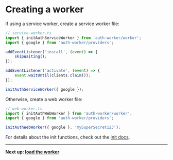 # Creating a worker

If using a service worker, create a service worker file:

```ts
// service-worker.ts
import { initAuthServiceWorker } from 'auth-worker/worker';
import { google } from 'auth-worker/providers';

addEventListener('install', (event) => {
	skipWaiting();
});

addEventListener('activate', (event) => {
	event.waitUntil(clients.claim());
});

initAuthServiceWorker({ google });
```

Otherwise, create a web worker file:

```ts
// web-worker.ts
import { initAuthWebWorker } from 'auth-worker/worker';
import { google } from 'auth-worker/providers';

initAuthWebWorker({ google }, 'mySuperSecret123');
```

For details about the init functions, check out the [init docs](API/init-the-worker.md).

---

**Next up: [load the worker](load-the-worker.md)**
